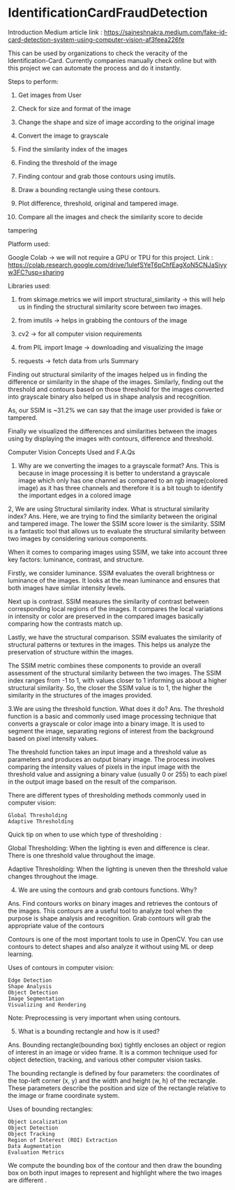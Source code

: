 # IdentificationCardFraudDetection

Introduction
Medium article link : https://saineshnakra.medium.com/fake-id-card-detection-system-using-computer-vision-af3feea226fe

This can be used by organizations to check the veracity of the Identification-Card. Currently companies manually check online but with this project we can automate the process and do it instantly.

Steps to perform:

1. Get images from User

2. Check for size and format of the image

3. Change the shape and size of image according to the original image

4. Convert the image to grayscale

5. Find the similarity index of the images

6. Finding the threshold of the image

7. Finding contour and grab those contours using imutils.

8. Draw a bounding rectangle using these contours.

9. Plot difference, threshold, original and tampered image.

10. Compare all the images and check the similarity score to decide

tampering

Platform used:

Google Colab -> we will not require a GPU or TPU for this project.
Link :
https://colab.research.google.com/drive/1ulefSYeT6pChfEagXoN5CNJaSiyyw3FC?usp=sharing

Libraries used:

1. from skimage.metrics we will import structural_similarity -> this will help us in finding the structural similarity score between two images.

2. from imutils -> helps in grabbing the contours of the image

3. cv2 -> for all computer vision requirements

4. from PIL import Image -> downloading and visualizing the image

5. requests -> fetch data from urls
Summary

Finding out structural similarity of the images helped us in finding the difference or similarity in the shape of the images. Similarly, finding out the threshold and contours based on those threshold for the images converted into grayscale binary also helped us in shape analysis and recognition.

As, our SSIM is ~31.2% we can say that the image user provided is fake or tampered.

Finally we visualized the differences and similarities between the images using by displaying the images with contours, difference and threshold.

Computer Vision Concepts Used and F.A.Qs

1. Why are we converting the images to a grayscale format?
Ans. This is because in image processing it is better to understand a grayscale image which only has one channel as compared to an rgb image(colored image) as it has three channels and therefore it is a bit tough to identify the important edges in a colored image

2, We are using Structural similarity index. What is structural similarity index?
Ans. Here, we are trying to find the similarity between the original and tampered image. The lower the SSIM score lower is the similarity. SSIM is a fantastic tool that allows us to evaluate the structural similarity between two images by considering various components.

When it comes to comparing images using SSIM, we take into account three key factors: luminance, contrast, and structure.

Firstly, we consider luminance. SSIM evaluates the overall brightness or luminance of the images. It looks at the mean luminance and ensures that both images have similar intensity levels.

Next up is contrast. SSIM measures the similarity of contrast between corresponding local regions of the images. It compares the local variations in intensity or color are preserved in the compared images basically comparing how the contrasts match up.

Lastly, we have the structural comparison. SSIM evaluates the similarity of structural patterns or textures in the images. This helps us analyze the preservation of structure within the images.

The SSIM metric combines these components to provide an overall assessment of the structural similarity between the two images. The SSIM index ranges from -1 to 1, with values closer to 1 informing us about a higher structural similarity. So, the closer the SSIM value is to 1, the higher the similarity in the structures of the images provided.

3.We are using the threshold function. What does it do?
Ans. The threshold function is a basic and commonly used image processing technique that converts a grayscale or color image into a binary image. It is used to segment the image, separating regions of interest from the background based on pixel intensity values.

The threshold function takes an input image and a threshold value as parameters and produces an output binary image. The process involves comparing the intensity values of pixels in the input image with the threshold value and assigning a binary value (usually 0 or 255) to each pixel in the output image based on the result of the comparison.

There are different types of thresholding methods commonly used in computer vision:

    Global Thresholding
    Adaptive Thresholding

Quick tip on when to use which type of thresholding :

Global Thresholding: When the lighting is even and difference is clear. There is one threshold value throughout the image.

Adaptive Thresholding: When the lighting is uneven then the threshold value changes throughout the image.


4. We are using the contours and grab contours functions. Why?

Ans. Find contours works on binary images and retrieves the contours of the images. This contours are a useful tool to analyze tool when the purpose is shape analysis and recognition. Grab contours will grab the appropriate value of the contours

Contours is one of the most important tools to use in OpenCV. You can use contours to detect shapes and also analyze it without using ML or deep learning.

Uses of contours in computer vision:

    Edge Detection
    Shape Analysis
    Object Detection
    Image Segmentation
    Visualizing and Rendering

Note: Preprocessing is very important when using contours.

5. What is a bounding rectangle and how is it used?

Ans. Bounding rectangle(bounding box) tightly encloses an object or region of interest in an image or video frame. It is a common technique used for object detection, tracking, and various other computer vision tasks.

The bounding rectangle is defined by four parameters: the coordinates of the top-left corner (x, y) and the width and height (w, h) of the rectangle. These parameters describe the position and size of the rectangle relative to the image or frame coordinate system.

Uses of bounding rectangles:

    Object Localization
    Object Detection
    Object Tracking
    Region of Interest (ROI) Extraction
    Data Augmentation
    Evaluation Metrics

We compute the bounding box of the contour and then draw the bounding box on both input images to represent and highlight where the two images are different .
